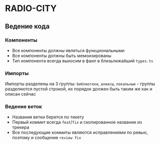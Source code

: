 # RADIO-CITY

## Ведение кода

### Компоненты

-   Все компоненты должны являться функциональными
-   Все компоненты должны быть мемоизированы
-   Тип компонента всегда выносим в фаил в близьлижайший `types.ts`

### Импорты

Импорты разделены на 3 группы: `библиотеки`, `алиасы`, `локальные` - группы разделяются пустой строкой, их порядок должен быть таким же как и описан сейчас

### Ведение веток

-   Названия ветки берется по тикету
-   Первый коммит всегда `feat`/`fix` и скопированное название из трекера
-   Все последующие коммиты являются исправлениями по ревью, поэтому и сообщение `review fix`
